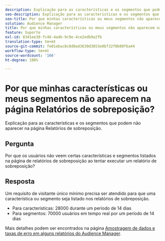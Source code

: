 ```yaml
---
description: Explicação para as características e os segmentos que podem não aparecer na página Relatórios de sobreposição.
seo-description: Explicação para as características e os segmentos que podem não aparecer na página Relatórios de sobreposição.
seo-title: Por que minhas características ou meus segmentos não aparecem na página Relatórios de sobreposição?
solution: Audience Manager
title: Por que minhas características ou meus segmentos não aparecem na página Relatórios de sobreposição?
feature: Suporte
exl-id: 8341ee38-fc46-4a4b-9c9e-4ce2edb9a2fb
translation-type: tm+mt
source-git-commit: fe01ebac8c0d0ad3630d3853e0bf32f0b00f6a44
workflow-type: tm+mt
source-wordcount: '166'
ht-degree: 100%

---
```


# Por que minhas características ou meus segmentos não aparecem na página Relatórios de sobreposição?

Explicação para as características e os segmentos que podem não aparecer na página Relatórios de sobreposição.

## Pergunta

Por que os usuários não veem certas características e segmentos listados na página de relatórios de sobreposição ao tentar executar um relatório de sobreposição?

## Resposta

Um requisito de visitante único mínimo precisa ser atendido para que uma característica ou segmento seja listado nos relatórios de sobreposição.

* Para características: 28000 durante um período de 14 dias
* Para segmentos: 70000 usuários em tempo real por um período de 14 dias

Mais detalhes podem ser encontrados na página [Amostragem de dados e taxas de erro em alguns relatórios do Audience Manager](..//reporting/report-sampling.md).
